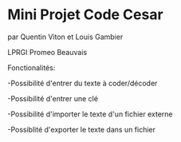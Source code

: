 # Mini Projet Code Cesar
par Quentin Viton et Louis Gambier

LPRGI Promeo Beauvais


Fonctionalités:

  -Possibilité d'entrer du texte à coder/décoder
  
  -Possibilité d'entrer une clé
  
  -Possibilité d'importer le texte d'un fichier externe
  
  -Possiblité d'exporter le texte dans un fichier
